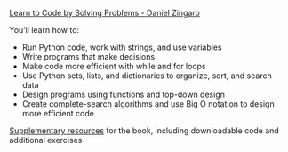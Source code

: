 [Learn to Code by Solving Problems - Daniel Zingaro](https://nostarch.com/learn-code-solving-problems)

You’ll learn how to:

* Run Python code, work with strings, and use variables
* Write programs that make decisions
* Make code more efficient with while and for loops
* Use Python sets, lists, and dictionaries to organize, sort, and search data
* Design programs using functions and top-down design
* Create complete-search algorithms and use Big O notation to design more efficient code

[Supplementary resources](https://www.danielzingaro.com/ltc/) for the book, including downloadable code and additional exercises
